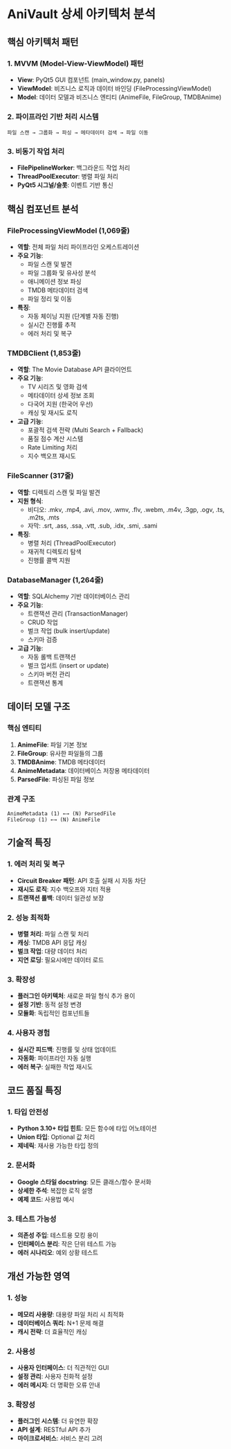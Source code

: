 # AniVault 상세 아키텍처 분석

## 핵심 아키텍처 패턴

### 1. MVVM (Model-View-ViewModel) 패턴
- **View**: PyQt5 GUI 컴포넌트 (main_window.py, panels)
- **ViewModel**: 비즈니스 로직과 데이터 바인딩 (FileProcessingViewModel)
- **Model**: 데이터 모델과 비즈니스 엔티티 (AnimeFile, FileGroup, TMDBAnime)

### 2. 파이프라인 기반 처리 시스템
```
파일 스캔 → 그룹화 → 파싱 → 메타데이터 검색 → 파일 이동
```

### 3. 비동기 작업 처리
- **FilePipelineWorker**: 백그라운드 작업 처리
- **ThreadPoolExecutor**: 병렬 파일 처리
- **PyQt5 시그널/슬롯**: 이벤트 기반 통신

## 핵심 컴포넌트 분석

### FileProcessingViewModel (1,069줄)
- **역할**: 전체 파일 처리 파이프라인 오케스트레이션
- **주요 기능**:
  - 파일 스캔 및 발견
  - 파일 그룹화 및 유사성 분석
  - 애니메이션 정보 파싱
  - TMDB 메타데이터 검색
  - 파일 정리 및 이동
- **특징**:
  - 자동 체이닝 지원 (단계별 자동 진행)
  - 실시간 진행률 추적
  - 에러 처리 및 복구

### TMDBClient (1,853줄)
- **역할**: The Movie Database API 클라이언트
- **주요 기능**:
  - TV 시리즈 및 영화 검색
  - 메타데이터 상세 정보 조회
  - 다국어 지원 (한국어 우선)
  - 캐싱 및 재시도 로직
- **고급 기능**:
  - 포괄적 검색 전략 (Multi Search + Fallback)
  - 품질 점수 계산 시스템
  - Rate Limiting 처리
  - 지수 백오프 재시도

### FileScanner (317줄)
- **역할**: 디렉토리 스캔 및 파일 발견
- **지원 형식**:
  - 비디오: .mkv, .mp4, .avi, .mov, .wmv, .flv, .webm, .m4v, .3gp, .ogv, .ts, .m2ts, .mts
  - 자막: .srt, .ass, .ssa, .vtt, .sub, .idx, .smi, .sami
- **특징**:
  - 병렬 처리 (ThreadPoolExecutor)
  - 재귀적 디렉토리 탐색
  - 진행률 콜백 지원

### DatabaseManager (1,264줄)
- **역할**: SQLAlchemy 기반 데이터베이스 관리
- **주요 기능**:
  - 트랜잭션 관리 (TransactionManager)
  - CRUD 작업
  - 벌크 작업 (bulk insert/update)
  - 스키마 검증
- **고급 기능**:
  - 자동 롤백 트랜잭션
  - 벌크 업서트 (insert or update)
  - 스키마 버전 관리
  - 트랜잭션 통계

## 데이터 모델 구조

### 핵심 엔티티
1. **AnimeFile**: 파일 기본 정보
2. **FileGroup**: 유사한 파일들의 그룹
3. **TMDBAnime**: TMDB 메타데이터
4. **AnimeMetadata**: 데이터베이스 저장용 메타데이터
5. **ParsedFile**: 파싱된 파일 정보

### 관계 구조
```
AnimeMetadata (1) ←→ (N) ParsedFile
FileGroup (1) ←→ (N) AnimeFile
```

## 기술적 특징

### 1. 에러 처리 및 복구
- **Circuit Breaker 패턴**: API 호출 실패 시 자동 차단
- **재시도 로직**: 지수 백오프와 지터 적용
- **트랜잭션 롤백**: 데이터 일관성 보장

### 2. 성능 최적화
- **병렬 처리**: 파일 스캔 및 처리
- **캐싱**: TMDB API 응답 캐싱
- **벌크 작업**: 대량 데이터 처리
- **지연 로딩**: 필요시에만 데이터 로드

### 3. 확장성
- **플러그인 아키텍처**: 새로운 파일 형식 추가 용이
- **설정 기반**: 동적 설정 변경
- **모듈화**: 독립적인 컴포넌트들

### 4. 사용자 경험
- **실시간 피드백**: 진행률 및 상태 업데이트
- **자동화**: 파이프라인 자동 실행
- **에러 복구**: 실패한 작업 재시도

## 코드 품질 특징

### 1. 타입 안전성
- **Python 3.10+ 타입 힌트**: 모든 함수에 타입 어노테이션
- **Union 타입**: Optional 값 처리
- **제네릭**: 재사용 가능한 타입 정의

### 2. 문서화
- **Google 스타일 docstring**: 모든 클래스/함수 문서화
- **상세한 주석**: 복잡한 로직 설명
- **예제 코드**: 사용법 예시

### 3. 테스트 가능성
- **의존성 주입**: 테스트용 모킹 용이
- **인터페이스 분리**: 작은 단위 테스트 가능
- **에러 시나리오**: 예외 상황 테스트

## 개선 가능한 영역

### 1. 성능
- **메모리 사용량**: 대용량 파일 처리 시 최적화
- **데이터베이스 쿼리**: N+1 문제 해결
- **캐시 전략**: 더 효율적인 캐싱

### 2. 사용성
- **사용자 인터페이스**: 더 직관적인 GUI
- **설정 관리**: 사용자 친화적 설정
- **에러 메시지**: 더 명확한 오류 안내

### 3. 확장성
- **플러그인 시스템**: 더 유연한 확장
- **API 설계**: RESTful API 추가
- **마이크로서비스**: 서비스 분리 고려